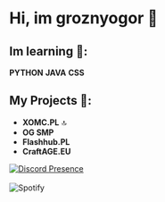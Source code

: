 # Hi, im groznyogor 🙋

## Im learning 📕:
**PYTHON** **JAVA** **CSS**

## My Projects 💚:
- **XOMC.PL** 🔝
- **OG SMP**
- **Flashhub.PL**
- **CraftAGE.EU**

[![Discord Presence](https://lanyard.cnrad.dev/api/1172179309750919168)](https://discord.com/users/1172179309750919168)
<br><br>
![Spotify](https://spotify-recently-played-readme.vercel.app/api?user=31t6oiqcdysupivlpeo73mrfyiey)
